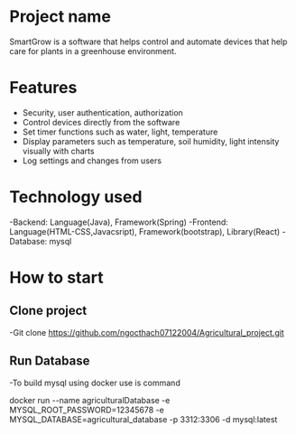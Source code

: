 # Project name

SmartGrow is a software that helps control and automate devices that help care for plants in a greenhouse environment.

# Features

- Security, user authentication, authorization
- Control devices directly from the software
- Set timer functions such as water, light, temperature
- Display parameters such as temperature, soil humidity, light intensity visually with charts
- Log settings and changes from users

# Technology used

-Backend: Language(Java), Framework(Spring)
-Frontend: Language(HTML-CSS,Javacsript), Framework(bootstrap), Library(React)
-Database: mysql

# How to start

## Clone project

-Git clone
https://github.com/ngocthach07122004/Agricultural_project.git

## Run Database

-To build mysql using docker use is command

docker run --name agriculturalDatabase -e MYSQL_ROOT_PASSWORD=12345678 -e MYSQL_DATABASE=agricultural_database -p 3312:3306 -d mysql:latest
